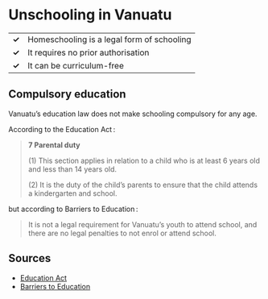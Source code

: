 # Unschooling in Vanuatu

|       |                                            |
| ----- | ------------------------------------------ |
| **✓** | Homeschooling is a legal form of schooling |
| **✓** | It requires no prior authorisation         |
| **✓** | It can be curriculum-free                  |

## Compulsory education

Vanuatuʼs education law does not make schooling compulsory for any age.

According to the Education Act :

> **7 Parental duty**
>
> (1) This section applies in relation to a child who is at least 6 years old and less than 14 years old.
>
> (2) It is the duty of the child’s parents to ensure that the child attends a kindergarten and school.

but according to Barriers to Education :

> It is not a legal requirement for Vanuatu’s youth to attend school, and there are no legal penalties to not enrol or attend school.

## Sources

- [Education Act](https://moet.gov.vu/docs/acts/Education%20Act_No.%209%20of%202014.pdf)
- [Barriers to Education](https://moet.gov.vu/docs/policies/20181114%20EN%20Barriers%20to%20Education_2020.pdf)
